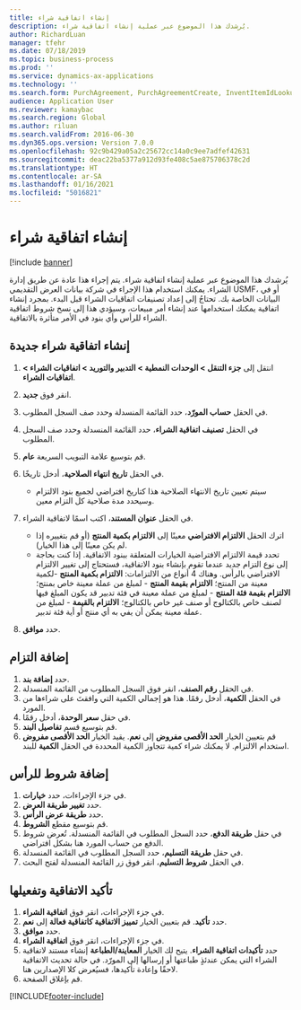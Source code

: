 ```yaml
---
title: إنشاء اتفاقية شراء
description: يُرشدك هذا الموضوع عبر عملية إنشاء اتفاقية شراء.
author: RichardLuan
manager: tfehr
ms.date: 07/18/2019
ms.topic: business-process
ms.prod: ''
ms.service: dynamics-ax-applications
ms.technology: ''
ms.search.form: PurchAgreement, PurchAgreementCreate, InventItemIdLookupSimple, AgreementConfirmRunForm, PurchAgreementHistory
audience: Application User
ms.reviewer: kamaybac
ms.search.region: Global
ms.author: riluan
ms.search.validFrom: 2016-06-30
ms.dyn365.ops.version: Version 7.0.0
ms.openlocfilehash: 92c9b429a05a2c25672cc14a0c9ee7adfef42631
ms.sourcegitcommit: deac22ba5377a912d93fe408c5ae875706378c2d
ms.translationtype: HT
ms.contentlocale: ar-SA
ms.lasthandoff: 01/16/2021
ms.locfileid: "5016821"
---
```

# <a name="create-a-purchase-agreement"></a>إنشاء اتفاقية شراء

[!include [banner](../../includes/banner.md)]

يُرشدك هذا الموضوع عبر عملية إنشاء اتفاقية شراء. يتم إجراء هذا عادة عن طريق إدارة الشراء. يمكنك استخدام هذا الإجراء في شركة بيانات العرض التقديمي USMF، أو في البيانات الخاصة بك. تحتاجُ إلى إعداد تصنيفات اتفاقيات الشراء قبل البدء. بمجرد إنشاء اتفاقية يمكنك استخدامها عند إنشاء أمر مبيعات، وسيؤدي هذا إلى نسخ شروط اتفاقية الشراء للرأس وأي بنود في الأمر متأثرة بالاتفاقية.


## <a name="create-a-new-purchase-agreement"></a>إنشاء اتفاقية شراء جديدة
1. انتقل إلى **جزء التنقل > الوحدات النمطية > التدبير والتوريد > اتفاقيات الشراء > اتفاقيات الشراء**.
2. انقر فوق **جديد**.
3. في الحقل **حساب المورّد**، حدد القائمة المنسدلة وحدد صف السجل المطلوب.
4. في الحقل **تصنيف اتفاقية الشراء‬**، حدد القائمة المنسدلة وحدد صف السجل المطلوب.
5. قم بتوسيع علامة التبويب السريعة **عام**.
6. في الحقل **تاريخ انتهاء الصلاحية**، أدخل تاريخًا.

    - سيتم تعيين تاريخ الانتهاء الصلاحية هذا كتاريخ افتراضي لجميع بنود الالتزام وسيحدد مدة صلاحية كل التزام معين.  

7. في الحقل **عنوان المستند**، اكتب اسمًا لاتفاقية الشراء.

    - اترك الحقل **الالتزام الافتراضي** معينًا إلى **الالتزام بكمية المنتج** (أو قم بتغييره إذا لم يكن معينًا إلى هذا الخيار).  
    - تحدد قيمة الالتزام الافتراضية الخيارات المتعلقة ببنود الاتفاقية. إذا كنت بحاجة إلى نوع التزام جديد عندما تقوم بإنشاء بنود الاتفاقية، فستحتاج إلى تغيير الالتزام الافتراضي بالرأس. وهناك 4 أنواع من الالتزامات: **الالتزام بكمية المنتج** -لكمية معينة من المنتج؛ **الالتزام بقيمة المنتج** - لمبلغ من عملة معينة خاص بمنتج؛ **الالتزام بقيمة فئة المنتج** - لمبلغ من عملة معينة في فئة تدبير قد يكون المبلغ فيها لصنف خاص بالكتالوج أو صنف غير خاص بالكتالوج؛ **الالتزام بالقيمة** - لمبلغ من عملة معينة يمكن أن يفي به أي منتج أو أية فئة تدبير.  

8. حدد **موافق**.

## <a name="add-a-commitment"></a>إضافة التزام
1. حدد **إضافة بند**.
2. في الحقل **رقم الصنف**، انقر فوق السجل المطلوب من القائمة المنسدلة.
3. في الحقل **الكمية**، أدخل رقمًا. هذا هو إجمالي الكمية التي وافقتَ على شراءها من المورد.  
4. في حقل **سعر الوحدة**، أدخل رقمًا.
5. قم بتوسيع قسم **تفاصيل البند**.
6. قم بتعيين الخيار **الحد الأقصى مفروض** إلى **نعم**. يقيد الخيار **الحد الأقصى مفروض** استخدام الالتزام. لا يمكنك شراء كمية تتجاوز الكمية المحددة في الحقل **الكمية** للبند.  

## <a name="add-header-conditions"></a>إضافة شروط للرأس
1. في جزء الإجراءات، حدد **خيارات**.
2. حدد **تغيير طريقة العرض**.
3. حدد **طريقة عرض الرأس**.
4. قم بتوسيع مقطع **الشروط**.
5. في حقل **طريقة الدفع**، حدد السجل المطلوب في القائمة المنسدلة. تُعرض شروط الدفع من حساب المورد هنا بشكل افتراضي.  
6. في حقل **طريقة التسليم**، حدد السجل المطلوب في القائمة المنسدلة.
7. في الحقل **شروط التسليم**، انقر فوق زر القائمة المنسدلة لفتح البحث.

## <a name="confirm-and-activate-the-agreement"></a>تأكيد الاتفاقية وتفعيلها
1. في جزء الإجراءات، انقر فوق **اتفاقية الشراء**.
2. حدد **تأكيد**. قم بتعيين الخيار **تمييز الاتفاقية كاتفاقية فعالة** إلى **نعم**.  
3. حدد **موافق**.
4. في جزء الإجراءات، انقر فوق **اتفاقية الشراء**.
5. حدد **تأكيدات اتفاقية الشراء**. يتيح لك الخيار **المعاينة/الطباعة** إنشاء مستند لاتفاقية الشراء التي يمكن عندئذٍ طباعتها أو إرسالها إلى المورّد. في حالة تحديث الاتفاقية لاحقًا وإعادة تأكيدها، فسيُعرض كلا الإصدارين هنا.  
6. قم بإغلاق الصفحة.



[!INCLUDE[footer-include](../../../includes/footer-banner.md)]